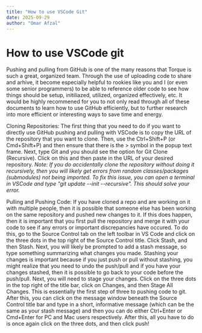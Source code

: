 ```yaml
---
title: "How to use VSCode Git"
date: 2025-09-29
author: "Omar Afzal"
---
```


# How to use VSCode git

Pushing and pulling from GitHub is one of the many reasons that Torque is such a great, organized team. Through the use of uploading code to share and arhive, it become especially helpful to rookies like you and I (or even some senior programmers) to be able to reference older code to see how things should be setup, initiliazed, utilized, organized effectively, etc. It would be highly recommened for you to not only read through all of these documents to learn how to use GitHub efficiently, but to further research into more efficient or interesting ways to save time and energy.

Cloning Repositories:
The first thing that you need to do if you want to directly use GitHub pushing and pulling with VSCode is to copy the URL of the repository that you want to clone. Then, use the Ctrl+Shift+P (or Cmd+Shift+P) and then ensure that there is the > symbol in the popup text frame.
Next, type Git and you should see the option for Git Clone (Recursive). Click on this and then paste in the URL of your desired repository. 
*Note: If you do accidentally clone the repository without doing it recursively, then you will likely get errors from random classes/packages (submodules) not being imported. To fix this issue, you can open a terminal in VSCode and type "git update --init --recursive". This should solve your error.*

Pulling and Pushing Code:
If you have cloned a repo and are working on it with multiple people, then it is possible that someone else has been working on the same repository and pushed new changes to it. If this does happen, then it is important that you first pull the repository and merge it with your code to see if any errors or important discrepancies have occured. To do this, go to the Source Control tab on the left toolbar in VS Code and click on the three dots in the top right of the Source Control title. Click Stash, and then Stash. Next, you will likely be prompted to add a stash message, so type something summarizing what changes you made. Stashing your changes is important because if you just push or pull without stashing, you might realize that you need to undo the push/pull and if you have your changes stashed, then it is possible to go back to your code before the push/pull. Next, you will need to stage your changes. Click on the three dots in the top right of the title bar, click on Changes, and then Stage All Changes. This is essentially the first step of three to pushing code to git. After this, you can click on the message window beneath the Source Control title bar and type in a short, informative message (which can be the same as your stash message) and then you can do either Ctrl+Enter or Cmd+Enter for PC and Mac users respectively. After this, all you have to do is once again click on the three dots, and then click push!